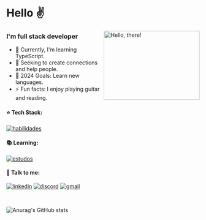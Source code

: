 # Hello ✌

<a href="#">
<img src="https://media1.tenor.com/images/a7bd6b94430c1e66148d580209e377c5/tenor.gif?itemid=5043108" title="hello" width="250" height="180" align="right" alt="Hello, there!">
</a>

### I'm full stack developer

- 🌱 Currently, I'm learning TypeScript.
- 👯 Seeking to create connections and help people.
- 🥅 2024 Goals: Learn new languages.
- ⚡ Fun facts: I enjoy playing guitar and reading.

#### ⭐ Tech Stack: 
[![habilidades](https://skillicons.dev/icons?i=js,html,css,git,github&perline=3)](https://skillicons.dev)

#### 📚 Learning:
[![estudos](https://skillicons.dev/icons?i=ts&perline=3)](https://skillicons.dev)


#### 🔗 Talk to me:
[![linkedin](https://img.shields.io/badge/LinkedIn-0077B5?style=for-the-badge&logo=linkedin&logoColor=white)](https://www.linkedin.com/in/joaopedrossdev/)
[![discord](https://img.shields.io/badge/Discord-5865F2?style=for-the-badge&logo=discord&logoColor=white)](https://www.discord.com/users/894651919115616327/)
[![gmail](https://img.shields.io/badge/Gmail-D14836?style=for-the-badge&logo=gmail&logoColor=white)](mailto:joaopedrosilvasalesss@gmail.com)

<br />

![Anurag's GitHub stats](https://github-readme-stats.vercel.app/api?username=joao-dev7&show_icons=true)
